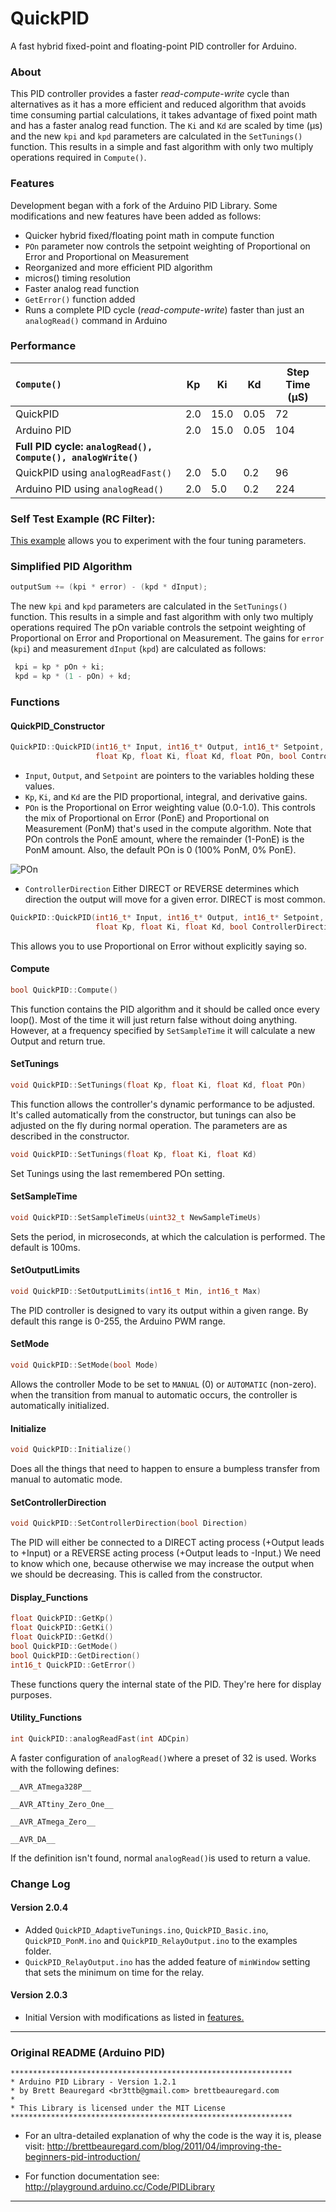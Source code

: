# QuickPID

A fast hybrid fixed-point and floating-point PID controller for Arduino. 

### About

This PID controller provides a faster *read-compute-write* cycle than alternatives as it has a more efficient and reduced algorithm that avoids time consuming partial calculations, it takes advantage of fixed point math and has a faster analog read function. The `Ki` and `Kd` are scaled by time (µs) and the new `kpi` and `kpd` parameters are calculated in the `SetTunings()` function. This results in a simple and fast algorithm with only two multiply operations required in `Compute()`.

### Features

Development began with a fork of the Arduino PID Library. Some modifications and new features have been added as follows:

- Quicker hybrid fixed/floating point math in compute function
- `POn` parameter now controls the setpoint weighting of Proportional on Error and Proportional on Measurement
- Reorganized and more efficient PID algorithm
- micros() timing resolution
- Faster analog read function
- `GetError()` function added
- Runs a complete PID cycle (*read-compute-write*) faster than just an `analogRead()` command  in Arduino

### Performance

| `Compute()`                                                  | Kp   | Ki   | Kd   | Step Time (µS) |
| :----------------------------------------------------------- | ---- | ---- | ---- | -------------- |
| QuickPID                                                     | 2.0  | 15.0 | 0.05 | 72             |
| Arduino PID                                                  | 2.0  | 15.0 | 0.05 | 104            |
| **Full PID cycle:** **`analogRead(), Compute(), analogWrite()`** |      |      |      |                |
| QuickPID using `analogReadFast()`                            | 2.0  | 5.0  | 0.2  | 96             |
| Arduino PID using `analogRead()`                             | 2.0  | 5.0  | 0.2  | 224            |

### Self Test Example (RC Filter):

[This example](https://github.com/Dlloydev/QuickPID/wiki/QuickPID_RC_Filter) allows you to experiment with the four tuning parameters.

### Simplified PID Algorithm

```c++
outputSum += (kpi * error) - (kpd * dInput);
```

The new `kpi` and `kpd` parameters are calculated in the `SetTunings()` function. This results in a simple and fast algorithm with only two multiply operations required The pOn variable controls the setpoint weighting of Proportional on Error and Proportional on Measurement. The gains for `error` (`kpi`) and measurement `dInput` (`kpd`) are calculated as follows:

```c++
 kpi = kp * pOn + ki;
 kpd = kp * (1 - pOn) + kd;
```

### Functions

#### QuickPID_Constructor

```c++
QuickPID::QuickPID(int16_t* Input, int16_t* Output, int16_t* Setpoint,
                   float Kp, float Ki, float Kd, float POn, bool ControllerDirection)
```

- `Input`, `Output`, and `Setpoint` are pointers to the variables holding these values.
- `Kp`, `Ki`, and `Kd` are the PID proportional, integral, and derivative gains.
- `POn` is the Proportional on Error weighting value (0.0-1.0). This controls the mix of Proportional on Error (PonE) and  Proportional on Measurement (PonM) that's used in the compute algorithm. Note that POn controls the PonE amount, where the remainder (1-PonE) is the PonM amount. Also, the default POn is 0 (100% PonM, 0% PonE).

![POn](https://user-images.githubusercontent.com/63488701/104958919-fe3c4680-599e-11eb-851e-73f26291d3e5.gif)

- `ControllerDirection` Either DIRECT or REVERSE determines which direction the output will move for a given error. DIRECT is most common.

```c++
QuickPID::QuickPID(int16_t* Input, int16_t* Output, int16_t* Setpoint,
                   float Kp, float Ki, float Kd, bool ControllerDirection)
```

This allows you to use Proportional on Error without explicitly saying so.

#### Compute

```c++
bool QuickPID::Compute()
```

This function contains the PID algorithm and it should be called once every loop(). Most of the time it will just return false without doing anything. However, at a  frequency specified by `SetSampleTime` it will calculate a new Output and return true.

#### SetTunings

```c++
void QuickPID::SetTunings(float Kp, float Ki, float Kd, float POn)
```

This function allows the controller's dynamic performance to be adjusted. It's called automatically from the constructor, but tunings can also be adjusted on the fly during normal operation. The parameters are as described in the constructor.

```c++
void QuickPID::SetTunings(float Kp, float Ki, float Kd)
```

Set Tunings using the last remembered POn setting.

#### SetSampleTime

```c++
void QuickPID::SetSampleTimeUs(uint32_t NewSampleTimeUs)
```

Sets the period, in microseconds, at which the calculation is performed. The default is 100ms.

#### SetOutputLimits

```c++
void QuickPID::SetOutputLimits(int16_t Min, int16_t Max)
```

The PID controller is designed to vary its output within a given range.  By default this range is 0-255, the Arduino PWM range.

#### SetMode

```c++
void QuickPID::SetMode(bool Mode)
```

Allows the controller Mode to be set to `MANUAL` (0) or `AUTOMATIC` (non-zero). when the transition from manual to automatic occurs, the controller is automatically initialized.

#### Initialize

```c++
void QuickPID::Initialize()
```

Does all the things that need to happen to ensure a bumpless transfer from manual to automatic mode.

#### SetControllerDirection

```c++
void QuickPID::SetControllerDirection(bool Direction)
```

The PID will either be connected to a DIRECT acting process (+Output leads to +Input) or a REVERSE acting process (+Output leads to -Input.) We need to know which one, because otherwise we may increase the output when we should be decreasing. This is called from the constructor.

#### Display_Functions

```c++
float QuickPID::GetKp()
float QuickPID::GetKi()
float QuickPID::GetKd()
bool QuickPID::GetMode()
bool QuickPID::GetDirection()
int16_t QuickPID::GetError()
```

These functions query the internal state of the PID. They're here for display purposes.

#### Utility_Functions

```c++
int QuickPID::analogReadFast(int ADCpin)
```

A faster configuration of `analogRead()`where a preset of 32 is used. Works with the following defines:

`__AVR_ATmega328P__`

`__AVR_ATtiny_Zero_One__`

`__AVR_ATmega_Zero__`

`__AVR_DA__`

 If the definition isn't found, normal `analogRead()`is used to return a value.

### Change Log

#### Version 2.0.4

- Added `QuickPID_AdaptiveTunings.ino`, `QuickPID_Basic.ino`, `QuickPID_PonM.ino` and `QuickPID_RelayOutput.ino` to the examples folder.
- `QuickPID_RelayOutput.ino` has the added feature of `minWindow` setting that sets the minimum on time for the relay.

#### Version 2.0.3

- Initial Version with modifications as listed in [features.](#Features) 

------

### Original README (Arduino PID)

```
***************************************************************
* Arduino PID Library - Version 1.2.1
* by Brett Beauregard <br3ttb@gmail.com> brettbeauregard.com
*
* This Library is licensed under the MIT License
***************************************************************
```

 - For an ultra-detailed explanation of why the code is the way it is, please visit:
   http://brettbeauregard.com/blog/2011/04/improving-the-beginners-pid-introduction/

 - For function documentation see:  http://playground.arduino.cc/Code/PIDLibrary

------

